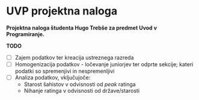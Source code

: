 # UVP projektna naloga
**Projektna naloga študenta Hugo Trebše za predmet Uvod v Programiranje.**

**TODO**
- [ ] Zajem podatkov ter kreacija ustreznega razreda
- [ ] Homogenizacija podatkov - ločevanje juniorjev ter odprte sekcije; kateri podatki so spremenjivi in nespremenljivi
- [ ] Analiza podatkov, vključujoče:
  - Starost šahistov v odvisnosti od *peak* ratinga
  - Nihanje ratinga v odvisnosti od države/starosti
